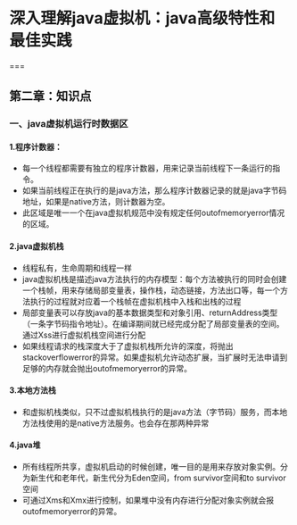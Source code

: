 # 深入理解java虚拟机：java高级特性和最佳实践
===
## 第二章：知识点

### 一、java虚拟机运行时数据区 

#### 1.程序计数器：

- 每一个线程都需要有独立的程序计数器，用来记录当前线程下一条运行的指令。<br/>
- 如果当前线程正在执行的是java方法，那么程序计数器记录的就是java字节码地址，如果是native方法，则计数器为空。<br/>
- 此区域是唯一一个在java虚拟机规范中没有规定任何outofmemoryerror情况的区域。  

#### 2.java虚拟机栈

- 线程私有，生命周期和线程一样<br/>
- java虚拟机栈是描述java方法执行的内存模型：每个方法被执行的同时会创建一个栈帧，用来存储局部变量表，操作栈，动态链接，方法出口等，每一个方法执行的过程就对应着一个栈帧在虚拟机栈中入栈和出栈的过程<br/>
- 局部变量表可以存放java的基本数据类型和对象引用、returnAddress类型（一条字节码指令地址）。在编译期间就已经完成分配了局部变量表的空间。通过Xss进行虚拟机栈空间进行分配<br/>
- 如果线程请求的栈深度大于了虚拟机栈所允许的深度，将抛出stackoverflowerror的异常。如果虚拟机允许动态扩展，当扩展时无法申请到足够的内存就会抛出outofmemoryerror的异常。

#### 3.本地方法栈
- 和虚拟机栈类似，只不过虚拟机栈执行的是java方法（字节码）服务，而本地方法栈使用的是native方法服务。也会存在那两种异常<br/>

#### 4.java堆
- 所有线程所共享，虚拟机启动的时候创建，唯一目的是用来存放对象实例。分为新生代和老年代，新生代分为Eden空间，from survivor空间和to survivor空间<br/>
- 可通过Xms和Xmx进行控制，如果堆中没有内存进行分配对象实例就会报outofmemoryerror的异常。
